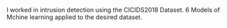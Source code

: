 I worked in intrusion detection using the CICIDS2018 Dataset. 6 Models of Mchine learning applied to the desired dataset.
